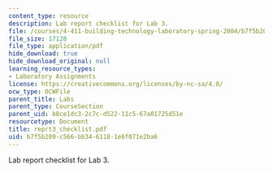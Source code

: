 ```yaml
---
content_type: resource
description: Lab report checklist for Lab 3.
file: /courses/4-411-building-technology-laboratory-spring-2004/b7f5b209c566bb3461181e6f071e2ba6_reprt3_checklist.pdf
file_size: 17128
file_type: application/pdf
hide_download: true
hide_download_original: null
learning_resource_types:
- Laboratory Assignments
license: https://creativecommons.org/licenses/by-nc-sa/4.0/
ocw_type: OCWFile
parent_title: Labs
parent_type: CourseSection
parent_uid: b8ce1dc3-2c7c-d522-11c5-67a01725d51e
resourcetype: Document
title: reprt3_checklist.pdf
uid: b7f5b209-c566-bb34-6118-1e6f071e2ba6
---
```

Lab report checklist for Lab 3.